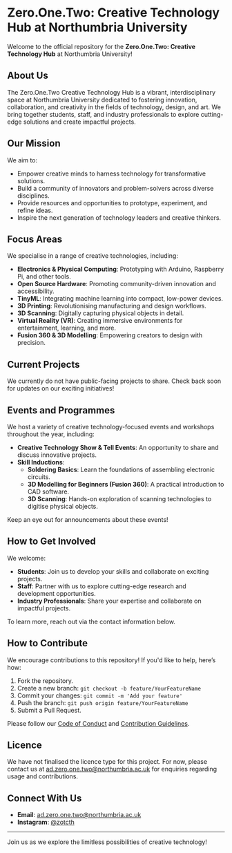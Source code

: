 # Zero.One.Two: Creative Technology Hub at Northumbria University

Welcome to the official repository for the **Zero.One.Two: Creative Technology Hub** at Northumbria University! 

## About Us
The Zero.One.Two Creative Technology Hub is a vibrant, interdisciplinary space at Northumbria University dedicated to fostering innovation, collaboration, and creativity in the fields of technology, design, and art. We bring together students, staff, and industry professionals to explore cutting-edge solutions and create impactful projects.

## Our Mission
We aim to:
- Empower creative minds to harness technology for transformative solutions.
- Build a community of innovators and problem-solvers across diverse disciplines.
- Provide resources and opportunities to prototype, experiment, and refine ideas.
- Inspire the next generation of technology leaders and creative thinkers.

## Focus Areas
We specialise in a range of creative technologies, including:
- **Electronics & Physical Computing**: Prototyping with Arduino, Raspberry Pi, and other tools.
- **Open Source Hardware**: Promoting community-driven innovation and accessibility.
- **TinyML**: Integrating machine learning into compact, low-power devices.
- **3D Printing**: Revolutionising manufacturing and design workflows.
- **3D Scanning**: Digitally capturing physical objects in detail.
- **Virtual Reality (VR)**: Creating immersive environments for entertainment, learning, and more.
- **Fusion 360 & 3D Modelling**: Empowering creators to design with precision.

## Current Projects
We currently do not have public-facing projects to share. Check back soon for updates on our exciting initiatives!

## Events and Programmes
We host a variety of creative technology-focused events and workshops throughout the year, including:
- **Creative Technology Show & Tell Events**: An opportunity to share and discuss innovative projects.
- **Skill Inductions**:
  - **Soldering Basics**: Learn the foundations of assembling electronic circuits.
  - **3D Modelling for Beginners (Fusion 360)**: A practical introduction to CAD software.
  - **3D Scanning**: Hands-on exploration of scanning technologies to digitise physical objects.

Keep an eye out for announcements about these events!

## How to Get Involved
We welcome:
- **Students**: Join us to develop your skills and collaborate on exciting projects.
- **Staff**: Partner with us to explore cutting-edge research and development opportunities.
- **Industry Professionals**: Share your expertise and collaborate on impactful projects.

To learn more, reach out via the contact information below.

## How to Contribute
We encourage contributions to this repository! If you'd like to help, here’s how:
1. Fork the repository.
2. Create a new branch: `git checkout -b feature/YourFeatureName`
3. Commit your changes: `git commit -m 'Add your feature'`
4. Push the branch: `git push origin feature/YourFeatureName`
5. Submit a Pull Request.

Please follow our [Code of Conduct](CODE_OF_CONDUCT.md) and [Contribution Guidelines](CONTRIBUTING.md).

## Licence
We have not finalised the licence type for this project. For now, please contact us at [ad.zero.one.two@northumbria.ac.uk](mailto:ad.zero.one.two@northumbria.ac.uk) for enquiries regarding usage and contributions.

## Connect With Us
- **Email**: [ad.zero.one.two@northumbria.ac.uk](mailto:ad.zero.one.two@northumbria.ac.uk)
- **Instagram**: [@zotcth](https://instagram.com/zotcth)

---

Join us as we explore the limitless possibilities of creative technology!


